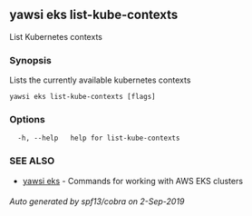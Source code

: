 ## yawsi eks list-kube-contexts

List Kubernetes contexts

### Synopsis


Lists the currently available kubernetes contexts

```
yawsi eks list-kube-contexts [flags]
```

### Options

```
  -h, --help   help for list-kube-contexts
```

### SEE ALSO
* [yawsi eks](yawsi_eks.md)	 - Commands for working with AWS EKS clusters

###### Auto generated by spf13/cobra on 2-Sep-2019
